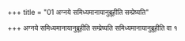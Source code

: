 +++
title = "01 अग्नये समिध्यमानायानुब्रूहीति सम्प्रेष्यति"

+++
अग्नये समिध्यमानायानुब्रूहीति सम्प्रेष्यति समिध्यमानायानुब्रूहीति वा १
